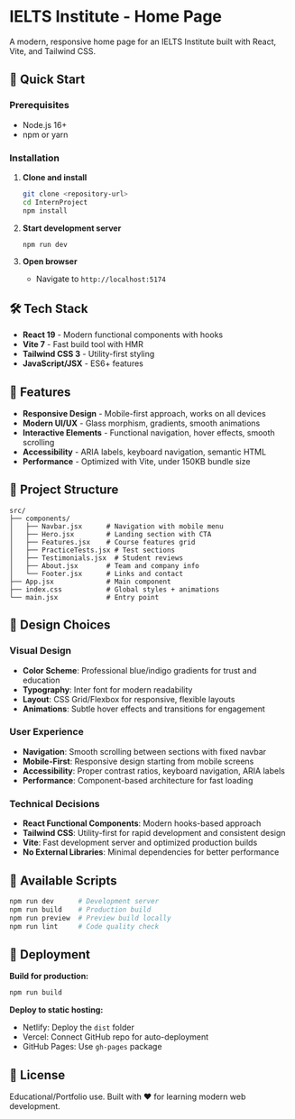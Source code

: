 # IELTS Institute - Home Page

A modern, responsive home page for an IELTS Institute built with React, Vite, and Tailwind CSS.


## 🚀 Quick Start

### Prerequisites
- Node.js 16+ 
- npm or yarn

### Installation

1. **Clone and install**
   ```bash
   git clone <repository-url>
   cd InternProject
   npm install
   ```

2. **Start development server**
   ```bash
   npm run dev
   ```

3. **Open browser**
   - Navigate to `http://localhost:5174`

## 🛠️ Tech Stack

- **React 19** - Modern functional components with hooks
- **Vite 7** - Fast build tool with HMR
- **Tailwind CSS 3** - Utility-first styling
- **JavaScript/JSX** - ES6+ features

## 📱 Features

- **Responsive Design** - Mobile-first approach, works on all devices
- **Modern UI/UX** - Glass morphism, gradients, smooth animations
- **Interactive Elements** - Functional navigation, hover effects, smooth scrolling
- **Accessibility** - ARIA labels, keyboard navigation, semantic HTML
- **Performance** - Optimized with Vite, under 150KB bundle size

## 📂 Project Structure

```
src/
├── components/
│   ├── Navbar.jsx      # Navigation with mobile menu
│   ├── Hero.jsx        # Landing section with CTA
│   ├── Features.jsx    # Course features grid
│   ├── PracticeTests.jsx # Test sections
│   ├── Testimonials.jsx  # Student reviews
│   ├── About.jsx       # Team and company info
│   └── Footer.jsx      # Links and contact
├── App.jsx             # Main component
├── index.css           # Global styles + animations
└── main.jsx            # Entry point
```

## 🎨 Design Choices

### **Visual Design**
- **Color Scheme**: Professional blue/indigo gradients for trust and education
- **Typography**: Inter font for modern readability
- **Layout**: CSS Grid/Flexbox for responsive, flexible layouts
- **Animations**: Subtle hover effects and transitions for engagement

### **User Experience**
- **Navigation**: Smooth scrolling between sections with fixed navbar
- **Mobile-First**: Responsive design starting from mobile screens
- **Accessibility**: Proper contrast ratios, keyboard navigation, ARIA labels
- **Performance**: Component-based architecture for fast loading

### **Technical Decisions**
- **React Functional Components**: Modern hooks-based approach
- **Tailwind CSS**: Utility-first for rapid development and consistent design
- **Vite**: Fast development server and optimized production builds
- **No External Libraries**: Minimal dependencies for better performance

## 🚀 Available Scripts

```bash
npm run dev      # Development server
npm run build    # Production build
npm run preview  # Preview build locally
npm run lint     # Code quality check
```

## 🔧 Deployment

**Build for production:**
```bash
npm run build
```

**Deploy to static hosting:**
- Netlify: Deploy the `dist` folder
- Vercel: Connect GitHub repo for auto-deployment
- GitHub Pages: Use `gh-pages` package

## 📄 License

Educational/Portfolio use. Built with ❤️ for learning modern web development.
